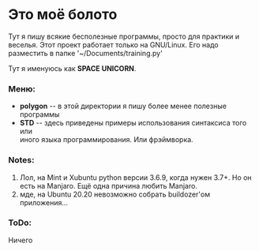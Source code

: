 # Это моё болото

Тут я пишу всякие бесполезные программы, просто для практики и веселья.
Этот проект работает только на GNU/Linux. Его надо разместить в папке
'~/Documents/training.py'

Тут я именуюсь как **SPACE UNICORN**.

### Меню:
  * **polygon** -- в этой директории я пишу более менее полезные программы  
  * **STD** -- здесь приведены примеры использования синтаксиса того или   
               иного языка программирования. Или фрэймворка.  
### Notes:
1) Лол, на Mint и Xubuntu python версии 3.6.9, когда нужен 3.7+. Но он есть 
на Manjaro. Ещё одна причина любить Manjaro.
2) мде, на Ubuntu 20.20 невозможно собрать buildozer'ом приложения...

### ToDo:
Ничего
